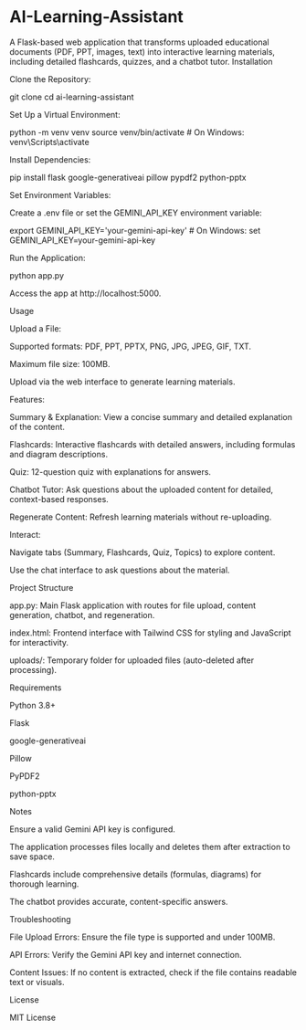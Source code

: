 # AI-Learning-Assistant
A Flask-based web application that transforms uploaded educational documents (PDF, PPT, images, text) into interactive learning materials, including detailed flashcards, quizzes, and a chatbot tutor.
Installation





Clone the Repository:

git clone <repository-url>
cd ai-learning-assistant



Set Up a Virtual Environment:

python -m venv venv
source venv/bin/activate  # On Windows: venv\Scripts\activate



Install Dependencies:

pip install flask google-generativeai pillow pypdf2 python-pptx



Set Environment Variables:





Create a .env file or set the GEMINI_API_KEY environment variable:

export GEMINI_API_KEY='your-gemini-api-key'  # On Windows: set GEMINI_API_KEY=your-gemini-api-key



Run the Application:

python app.py





Access the app at http://localhost:5000.

Usage





Upload a File:





Supported formats: PDF, PPT, PPTX, PNG, JPG, JPEG, GIF, TXT.



Maximum file size: 100MB.



Upload via the web interface to generate learning materials.



Features:





Summary & Explanation: View a concise summary and detailed explanation of the content.



Flashcards: Interactive flashcards with detailed answers, including formulas and diagram descriptions.



Quiz: 12-question quiz with explanations for answers.



Chatbot Tutor: Ask questions about the uploaded content for detailed, context-based responses.



Regenerate Content: Refresh learning materials without re-uploading.



Interact:





Navigate tabs (Summary, Flashcards, Quiz, Topics) to explore content.



Use the chat interface to ask questions about the material.

Project Structure





app.py: Main Flask application with routes for file upload, content generation, chatbot, and regeneration.



index.html: Frontend interface with Tailwind CSS for styling and JavaScript for interactivity.



uploads/: Temporary folder for uploaded files (auto-deleted after processing).

Requirements





Python 3.8+



Flask



google-generativeai



Pillow



PyPDF2



python-pptx

Notes





Ensure a valid Gemini API key is configured.



The application processes files locally and deletes them after extraction to save space.



Flashcards include comprehensive details (formulas, diagrams) for thorough learning.



The chatbot provides accurate, content-specific answers.

Troubleshooting





File Upload Errors: Ensure the file type is supported and under 100MB.



API Errors: Verify the Gemini API key and internet connection.



Content Issues: If no content is extracted, check if the file contains readable text or visuals.

License

MIT License
